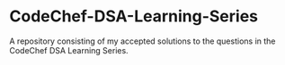 # CodeChef-DSA-Learning-Series
A repository consisting of my accepted solutions to the questions in the CodeChef DSA Learning Series.
